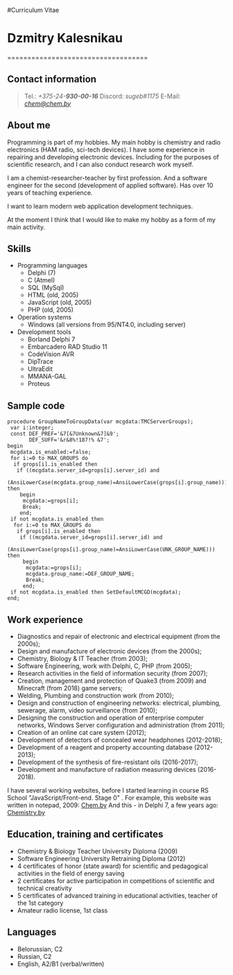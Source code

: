 #Curriculum Vitae
# Dzmitry Kalesnikau
===================================


## Contact information
>Tel.: *+375-24-**930-00-16***
>Discord: *sugeb#1175*
>E-Mail: *chem@chem.by*


## About me
Programming is part of my hobbies. My main hobby is chemistry and radio electronics (HAM radio, sci-tech devices). 
I have some experience in repairing and developing electronic devices. Including for the purposes of scientific research, and I can also conduct research work myself.

I am a chemist-researcher-teacher by first profession. And a software engineer for the second (development of applied software).
Has over 10 years of teaching experience.

I want to learn modern web application development techniques.

At the moment I think that I would like to make my hobby as a form of my main activity.

## Skills
* Programming languages
    + Delphi (7)
    + C (Atmel)
    + SQL (MySql)
    + HTML (old, 2005)
    + JavaScript (old, 2005)
    + PHP (old, 2005)
* Operation systems
    + Windows (all versions from 95/NT4.0, including server)
* Development tools
    + Borland Delphi 7
    + Embarcadero RAD Studio 11
    + CodeVision AVR
    + DipTrace
    + UltraEdit
    + MMANA-GAL
    + Proteus
    

## Sample code
```
procedure GroupNameToGroupData(var mcgdata:TMCServerGroups);
 var i:integer;
 const DEF_PREF='&7[&7Unknown&7]&9';
       DEF_SUFF='&r&8%!187!% &7';
begin
 mcgdata.is_enabled:=false;
 for i:=0 to MAX_GROUPS do
  if grops[i].is_enabled then
   if ((mcgdata.server_id=grops[i].server_id) and
    (AnsiLowerCase(mcgdata.group_name)=AnsiLowerCase(grops[i].group_name))) then
    begin
     mcgdata:=grops[i];
     Break;
    end;
 if not mcgdata.is_enabled then
  for i:=0 to MAX_GROUPS do
   if grops[i].is_enabled then
    if ((mcgdata.server_id=grops[i].server_id) and
    (AnsiLowerCase(grops[i].group_name)=AnsiLowerCase(UNK_GROUP_NAME))) then
     begin
      mcgdata:=grops[i];
      mcgdata.group_name:=DEF_GROUP_NAME;
      Break;
     end;
 if not mcgdata.is_enabled then SetDefaultMCGD(mcgdata);
end;
```


## Work experience
- Diagnostics and repair of electronic and electrical equipment (from the 2000s);
- Design and manufacture of electronic devices (from the 2000s);
- Chemistry, Biology & IT Teacher (from 2003);
- Software Engineering, work with Delphi, C, PHP (from 2005);
- Research activities in the field of information security (from 2007);
- Creation, management and protection of Quake3 (from 2009) and Minecraft (from 2018) game servers;
- Welding, Plumbing and construction work (from 2010);
- Design and construction of engineering networks: electrical, plumbing, sewerage, alarm, video surveillance (from 2010);
- Designing the construction and operation of enterprise computer networks, Windows Server configuration and administration (from 2011);
- Creation of an online cat care system (2012);
- Development of detectors of concealed wear headphones (2012-2018);
- Development of a reagent and property accounting database (2012-2013);
- Development of the synthesis of fire-resistant oils (2016-2017);
- Development and manufacture of radiation measuring devices (2016-2018).

I have several working websites, before I started learning in course RS School "JavaScript/Front-end. Stage 0" . For example, this website was written in notepad, 2009: [Chem.by](http://chem.by "Simple html site")
And this - in Delphi 7, a few years ago: [Chemistry.by](http://chemistry.by "Simple d7 site")


## Education, training and certificates 
- Chemistry & Biology Teacher University Diploma (2009)
- Software Engineering University Retraining Diploma (2012)
- 4 certificates of honor (state award) for scientific and pedagogical activities in the field of energy saving
- 2 certificates for active participation in competitions of scientific and technical creativity
- 5 certificates of advanced training in educational activities, teacher of the 1st category
- Amateur radio license, 1st class


## Languages
- Belorussian, C2
- Russian, C2
- English, A2/B1 (verbal/written)